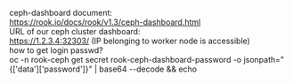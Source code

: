 ceph-dashboard document: <br>
https://rook.io/docs/rook/v1.3/ceph-dashboard.html <br>
URL of our ceph cluster dashboard:<br>
https://1.2.3.4:32303/  (IP belonging to worker node is accessible)<br>
how to get login passwd?<br>
oc -n rook-ceph get secret rook-ceph-dashboard-password -o jsonpath="{['data']['password']}" | base64 --decode && echo
